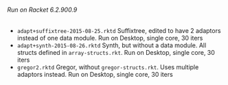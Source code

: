 

###### Run on Racket 6.2.900.9
- `adapt+suffixtree-2015-08-25.rktd` Suffixtree, edited to have 2 adaptors instead of one data module.
  Run on Desktop, single core, 30 iters
- `adapt+synth-2015-08-26.rktd` Synth, but without a data module. All structs defined in `array-structs.rkt`.
  Run on Desktop, single core, 30 iters
- `gregor2.rktd` Gregor, without `gregor-structs.rkt`. Uses multiple adaptors instead.
  Run on Desktop, single core, 30 iters


